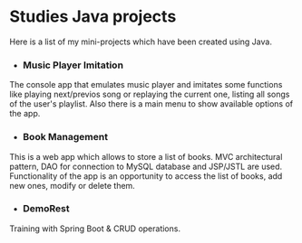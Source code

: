 # Studies Java projects
Here is a list of my mini-projects which have been created using Java.

- ### Music Player Imitation  
The console app that emulates music player and imitates some functions like playing next/previos song or replaying the current one, listing all songs of the user's playlist. Also there is a main menu to show available options of the app.
- ### Book Management  
This is a web app which allows to store a list of books. MVC architectural pattern, DAO for connection to MySQL database and JSP/JSTL are used. Functionality of the app is an opportunity to access the list of books, add new ones, modify or delete them.
- ### DemoRest
Training with Spring Boot & CRUD operations.
